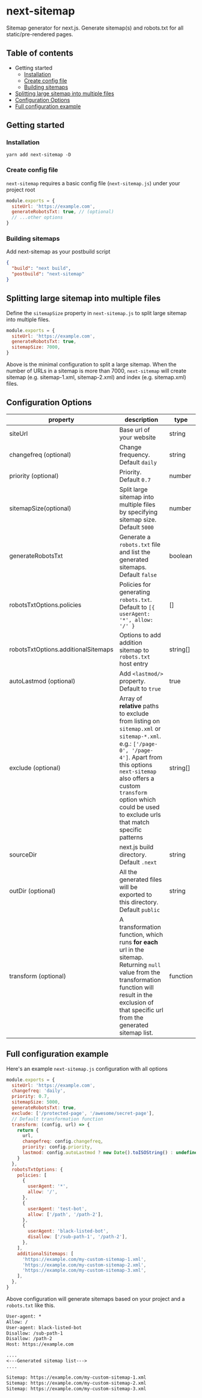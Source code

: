 # next-sitemap

Sitemap generator for next.js. Generate sitemap(s) and robots.txt for all static/pre-rendered pages.

## Table of contents

- Getting started
  - [Installation](#installation)
  - [Create config file](#create-config-file)
  - [Building sitemaps](#building-sitemaps)
- [Splitting large sitemap into multiple files](#splitting-large-sitemap-into-multiple-files)
- [Configuration Options](#next-sitemapjs-options)
- [Full configuration example](#full-configuration-example)

## Getting started

### Installation

```shell
yarn add next-sitemap -D
```

### Create config file

`next-sitemap` requires a basic config file (`next-sitemap.js`) under your project root

```js
module.exports = {
  siteUrl: 'https://example.com',
  generateRobotsTxt: true, // (optional)
  // ...other options
}
```

### Building sitemaps

Add next-sitemap as your postbuild script

```json
{
  "build": "next build",
  "postbuild": "next-sitemap"
}
```

## Splitting large sitemap into multiple files

Define the `sitemapSize` property in `next-sitemap.js` to split large sitemap into multiple files.

```js
module.exports = {
  siteUrl: 'https://example.com',
  generateRobotsTxt: true,
  sitemapSize: 7000,
}
```

Above is the minimal configuration to split a large sitemap. When the number of URLs in a sitemap is more than 7000, `next-sitemap` will create sitemap (e.g. sitemap-1.xml, sitemap-2.xml) and index (e.g. sitemap.xml) files.

## Configuration Options

| property                            | description                                                                                                                                                                                                                                                              | type     |
| ----------------------------------- | ------------------------------------------------------------------------------------------------------------------------------------------------------------------------------------------------------------------------------------------------------------------------ | -------- |
| siteUrl                             | Base url of your website                                                                                                                                                                                                                                                 | string   |
| changefreq (optional)               | Change frequency. Default `daily`                                                                                                                                                                                                                                        | string   |
| priority (optional)                 | Priority. Default `0.7`                                                                                                                                                                                                                                                  | number   |
| sitemapSize(optional)               | Split large sitemap into multiple files by specifying sitemap size. Default `5000`                                                                                                                                                                                       | number   |
| generateRobotsTxt                   | Generate a `robots.txt` file and list the generated sitemaps. Default `false`                                                                                                                                                                                            | boolean  |
| robotsTxtOptions.policies           | Policies for generating `robots.txt`. Default to `[{ userAgent: '*', allow: '/' }`                                                                                                                                                                                       | []       |
| robotsTxtOptions.additionalSitemaps | Options to add addition sitemap to `robots.txt` host entry                                                                                                                                                                                                               | string[] |
| autoLastmod (optional)              | Add `<lastmod/>` property. Default to `true`                                                                                                                                                                                                                             | true     |  |
| exclude (optional)                  | Array of **relative** paths to exclude from listing on `sitemap.xml` or `sitemap-*.xml`. e.g.: `['/page-0', '/page-4']`. Apart from this options `next-sitemap` also offers a custom `transform` option which could be used to exclude urls that match specific patterns | string[] |
| sourceDir                           | next.js build directory. Default `.next`                                                                                                                                                                                                                                 | string   |
| outDir (optional)                   | All the generated files will be exported to this directory. Default `public`                                                                                                                                                                                             | string   |
| transform (optional)                | A transformation function, which runs **for each** url in the sitemap. Returning `null` value from the transformation function will result in the exclusion of that specific url from the generated sitemap list.                                                        | function |

## Full configuration example

Here's an example `next-sitemap.js` configuration with all options

```js
module.exports = {
  siteUrl: 'https://example.com',
  changefreq: 'daily',
  priority: 0.7,
  sitemapSize: 5000,
  generateRobotsTxt: true,
  exclude: ['/protected-page', '/awesome/secret-page'],
  // Default transformation function
  transform: (config, url) => {
    return {
      url,
      changefreq: config.changefreq,
      priority: config.priority,
      lastmod: config.autoLastmod ? new Date().toISOString() : undefined,
    }
  },
  robotsTxtOptions: {
    policies: [
      {
        userAgent: '*',
        allow: '/',
      },
      {
        userAgent: 'test-bot',
        allow: ['/path', '/path-2'],
      },
      {
        userAgent: 'black-listed-bot',
        disallow: ['/sub-path-1', '/path-2'],
      },
    ],
    additionalSitemaps: [
      'https://example.com/my-custom-sitemap-1.xml',
      'https://example.com/my-custom-sitemap-2.xml',
      'https://example.com/my-custom-sitemap-3.xml',
    ],
  },
}
```

Above configuration will generate sitemaps based on your project and a `robots.txt` like this.

```txt
User-agent: *
Allow: /
User-agent: black-listed-bot
Disallow: /sub-path-1
Disallow: /path-2
Host: https://example.com

....
<---Generated sitemap list--->
....

Sitemap: https://example.com/my-custom-sitemap-1.xml
Sitemap: https://example.com/my-custom-sitemap-2.xml
Sitemap: https://example.com/my-custom-sitemap-3.xml
```
